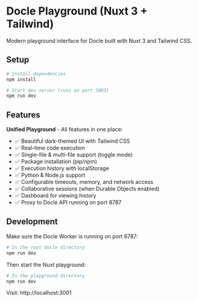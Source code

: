 # Docle Playground (Nuxt 3 + Tailwind)

Modern playground interface for Docle built with Nuxt 3 and Tailwind CSS.

## Setup

```bash
# Install dependencies
npm install

# Start dev server (runs on port 3001)
npm run dev
```

## Features

**Unified Playground** - All features in one place:

- ✅ Beautiful dark-themed UI with Tailwind CSS
- ✅ Real-time code execution
- ✅ Single-file & multi-file support (toggle mode)
- ✅ Package installation (pip/npm)
- ✅ Execution history with localStorage
- ✅ Python & Node.js support
- ✅ Configurable timeouts, memory, and network access
- ✅ Collaborative sessions (when Durable Objects enabled)
- ✅ Dashboard for viewing history
- ✅ Proxy to Docle API running on port 8787

## Development

Make sure the Docle Worker is running on port 8787:

```bash
# In the root docle directory
npm run dev
```

Then start the Nuxt playground:

```bash
# In the playground directory
npm run dev
```

Visit: http://localhost:3001

